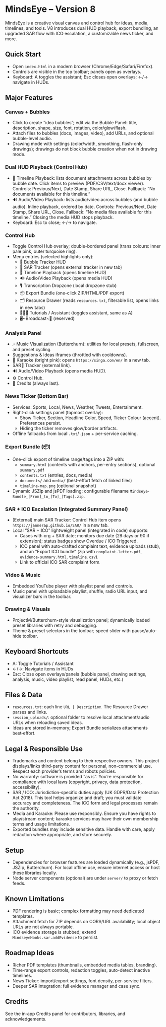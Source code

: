 # MindsEye – Version 8

MindsEye is a creative visual canvas and control hub for ideas, media, timelines, and tools. V8 introduces dual HUD playback, export bundling, an upgraded SAR flow with ICO escalation, a customizable news ticker, and more.

## Quick Start
- Open `index.html` in a modern browser (Chrome/Edge/Safari/Firefox).
- Controls are visible in the top toolbar; panels open as overlays.
- Keyboard: A toggles the assistant; Esc closes open overlays; ←/→ navigate in HUDs.

## Major Features

### Canvas + Bubbles
- Click to create “idea bubbles”; edit via the Bubble Panel: title, description, shape, size, font, rotation, color/glow/flash.
- Attach files to bubbles (docs, images, video), add URLs, and optional bubble-level audio.
- Drawing mode with settings (color/width, smoothing, flash-only drawings); drawings do not block bubble creation when not in drawing mode.

### Dual HUD Playback (Control Hub)
- 📼 Timeline Playback: lists document attachments across bubbles by bubble date. Click items to preview (PDF/CSV/text/docx viewer). Controls: Previous/Next, Date Stamp, Share URL, Close. Fallback: “No documents available for this timeline.”
- 🔊 Audio/Video Playback: lists audio/video across bubbles (and bubble audio). Inline playback, ordered by date. Controls: Previous/Next, Date Stamp, Share URL, Close. Fallback: “No media files available for this timeline.” Closing the media HUD stops playback.
- Keyboard: Esc to close; ←/→ to navigate.

### Control Hub
- Toggle Control Hub overlay; double-bordered panel (trans colours: inner pale pink, outer turquoise ring).
- Menu entries (selected highlights only):
  - 🧐 Bubble Tracker HUD
  - 🐾 SAR Tracker (opens external tracker in new tab)
  - 📼 Timeline Playback (opens timeline HUD)
  - 🔊 Audio/Video Playback (opens media HUD)
  - 🎙️ Transcription Dropzone (local dropzone stub)
  - 📦 Export Bundle (one-click ZIP/HTML/PDF export)
  - 🗂️ Resource Drawer (reads `resources.txt`, filterable list, opens links in new tabs)
  - 🙋🏼‍♀️ Tutorials / Assistant (toggles assistant, same as A)
  - 🖥️~Broadcast~🏪 (reserved)

### Analysis Panel
- 🎶 Music Visualization (Butterchurn): utilities for local presets, fullscreen, and preset cycling.
- Suggestions & Ideas iframes (throttled with cooldowns).
- 🎤 Karaoke (bright pink): opens `https://singa.com/en/` in a new tab.
- SAR🐾 Tracker (external link).
- 🔊 Audio/Video Playback (opens media HUD).
- ⚙️ Control Hub.
- 👥 Credits (always last).

### News Ticker (Bottom Bar)
- Services: Sports, Local, News, Weather, Tweets, Entertainment.
- Right-click settings panel (topmost overlay):
  - Show Ticker, Section, Headline Color, Speed, Ticker Colour (accent). Preferences persist.
  - Hiding the ticker removes glow/border artifacts.
- Offline fallbacks from local `.txt`/`.json` + per-service caching.

### Export Bundle (📦)
- One-click export of timeline range/tags into a ZIP with:
  - `summary.html` (contents with anchors, per-entry sections), optional `summary.pdf`
  - `contents.txt` (entries, docs, media)
  - `documents/` and `media/` (best-effort fetch of linked files)
  - `timeline-map.png` (optional snapshot)
- Dynamic JSZip and jsPDF loading; configurable filename `Mindseye-Bundle_[From]_to_[To]_[Tags].zip`.

### SAR + ICO Escalation (Integrated Summary Panel)
- (External) main SAR Tracker: Control Hub item opens `https://jannerap.github.io/SAR/` in a new tab.
- Local “SAR + ICO” lightweight panel (integrated in code) supports:
  - Cases with org + SAR date; monitors due date (28 days or 90 if extension); status badges show Overdue / ICO Triggered.
  - ICO panel with auto-drafted complaint text, evidence uploads (stub), and an “Export ICO bundle” (zip with `complaint-letter.pdf`, `evidence-summary.html`, `timeline.csv`).
  - Link to official ICO SAR complaint form.

### Video & Music
- Embedded YouTube player with playlist panel and controls.
- Music panel with uploadable playlist, shuffle, radio URL input, and visualizer bars in the toolbar.

### Drawing & Visuals
- ProjectM/Butterchurn-style visualization panel; dynamically loaded preset libraries with retry and debugging.
- Theme & preset selectors in the toolbar; speed slider with pause/auto-hide toolbar.

## Keyboard Shortcuts
- A: Toggle Tutorials / Assistant
- ←/→: Navigate items in HUDs
- Esc: Close open overlays/panels (bubble panel, drawing settings, analysis, music, video playlist, read panel, HUDs, etc.)

## Files & Data
- `resources.txt`: each line `URL | Description`. The Resource Drawer parses and links.
- `session_uploads/`: optional folder to resolve local attachment/audio URLs when reloading saved ideas.
- Ideas are stored in-memory; Export Bundle serializes attachments best‑effort.

## Legal & Responsible Use
- Trademarks and content belong to their respective owners. This project displays/links third-party content for personal, non-commercial use. Respect each provider’s terms and robots policies.
- No warranty: software is provided “as is”. You’re responsible for compliance with local laws (copyright, privacy, data protection, accessibility).
- SAR / ICO: Jurisdiction-specific duties apply (UK GDPR/Data Protection Act 2018). This tool helps organize and draft; you must validate accuracy and completeness. The ICO form and legal processes remain the authority.
- Media and Karaoke: Please use responsibly. Ensure you have rights to play/stream content; karaoke services may have their own membership terms and usage limitations.
- Exported bundles may include sensitive data. Handle with care, apply redaction where appropriate, and store securely.

## Setup
- Dependencies for browser features are loaded dynamically (e.g., jsPDF, JSZip, Butterchurn). For local offline use, ensure internet access or host these libraries locally.
- Node server components (optional) are under `server/` to proxy or fetch feeds.

## Known Limitations
- PDF rendering is basic; complex formatting may need dedicated templates.
- Attachment fetch for ZIP depends on CORS/URL availability; local object URLs are not always portable.
- ICO evidence storage is stubbed; extend `MindseyeHooks.sar.addEvidence` to persist.

## Roadmap Ideas
- Richer PDF templates (thumbnails, embedded media tables, branding).
- Time‑range export controls, redaction toggles, auto-detect inactive timelines.
- News Ticker: import/export settings, font density, per-service filters.
- Deeper SAR integration: full evidence manager and case sync.

## Credits
See the in‑app Credits panel for contributors, libraries, and acknowledgements.
